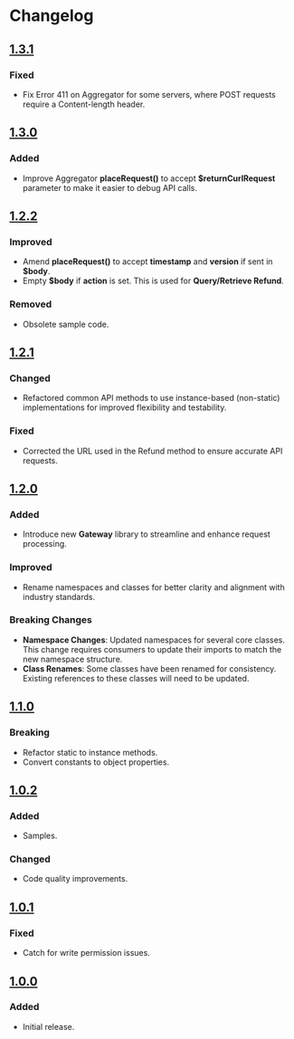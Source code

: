 # Changelog

## [1.3.1](https://github.com/Payfast/payfast-common/releases/tag/v1.3.1)

### Fixed

- Fix Error 411 on Aggregator for some servers, where POST requests require a Content-length header.

## [1.3.0](https://github.com/Payfast/payfast-common/releases/tag/v1.3.0)

### Added

- Improve Aggregator **placeRequest()** to accept **$returnCurlRequest** parameter to make it easier to debug API calls.

## [1.2.2](https://github.com/Payfast/payfast-common/releases/tag/v1.2.2)

### Improved

- Amend **placeRequest()** to accept **timestamp** and **version** if sent in **$body**.
- Empty **$body** if **action** is set. This is used for **Query/Retrieve Refund**.

### Removed

- Obsolete sample code.

## [1.2.1](https://github.com/Payfast/payfast-common/releases/tag/v1.2.1)

### Changed

- Refactored common API methods to use instance-based (non-static) implementations for improved
  flexibility and testability.

### Fixed

- Corrected the URL used in the Refund method to ensure accurate API requests.

## [1.2.0](https://github.com/Payfast/payfast-common/releases/tag/v1.2.0)

### Added

- Introduce new **Gateway** library to streamline and enhance request processing.

### Improved

- Rename namespaces and classes for better clarity and alignment with industry standards.

### Breaking Changes

- **Namespace Changes**: Updated namespaces for several core classes. This change requires consumers to update their
  imports to match the new namespace structure.
- **Class Renames**: Some classes have been renamed for consistency. Existing references to these classes will need to
  be updated.

## [1.1.0](https://github.com/Payfast/payfast-common/releases/tag/v1.1.0)

### Breaking

- Refactor static to instance methods.
- Convert constants to object properties.

## [1.0.2](https://github.com/Payfast/payfast-common/releases/tag/v1.0.2)

### Added

- Samples.

### Changed

- Code quality improvements.

## [1.0.1](https://github.com/Payfast/payfast-common/releases/tag/v1.0.1)

### Fixed

- Catch for write permission issues.

## [1.0.0](https://github.com/Payfast/payfast-common/releases/tag/v1.0.0)

### Added

- Initial release.
